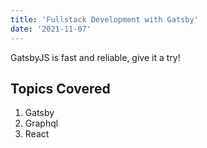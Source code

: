 ```yaml
---
title: 'Fullstack Development with Gatsby'
date: '2021-11-07'
---
```


GatsbyJS is fast and reliable, give it a try!

## Topics Covered

1. Gatsby
2. Graphql
3. React
